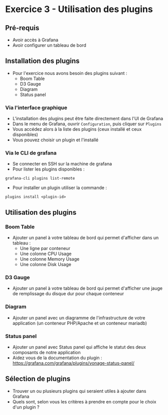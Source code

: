 # Exercice 3 - Utilisation des plugins

## Pré-requis
- Avoir accès à Grafana 
- Avoir configurer un tableau de bord

## Installation des plugins

- Pour l'exercice nous avons besoin des plugins suivant :
  - Boom Table
  - D3 Gauge
  - Diagram
  - Status panel

### Via l'interface graphique
- L'installation des plugins peut être faite directement dans l'UI de Grafana
- Dans le menu de Grafana, ouvrir `Configuration`, puis cliquer sur `Plugins`
- Vous accédez alors à la liste des plugins (ceux installé et ceux disponibles)
- Vous pouvez choisir un plugin et l'installé


### Via le CLI de grafana
- Se connecter en SSH sur la machine de grafana
- Pour lister les plugins disponibles :
```
grafana-cli plugins list-remote
```
- Pour installer un plugin utiliser la commande : 
```
plugins install <plugin-id>
```


## Utilisation des plugins

### Boom Table
- Ajouter un panel à votre tableau de bord qui permet d'afficher dans un tableau : 
  - Une ligne par conteneur
  - Une colonne CPU Usage
  - Une colonne Memory Usage
  - Une colonne Disk Usage

### D3 Gauge

- Ajouter un panel à votre tableau de bord qui permet d'afficher une jauge de remplissage du disque dur pour chaque conteneur 

### Diagram
- Ajouter un panel avec un diagramme de l'infrastructure de votre application (un conteneur PHP/Apache et un conteneur mariadb)

### Status panel
- Ajouter un panel avec Status panel qui affiche le statut des deux composants de notre application
- Aidez vous de la documentation du plugin : https://grafana.com/grafana/plugins/vonage-status-panel/ 

## Sélection de plugins

- Trouver un ou plusieurs plugins qui seraient utiles à ajouter dans Grafana 
- Quels sont, selon vous les critères à prendre en compte pour le choix d'un plugin ?
